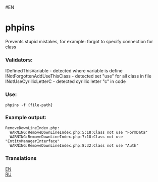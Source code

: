 #EN
# phpins
Prevents stupid mistakes, for example: forgot to specify connection for class

### Validators:  
IDefinedThisVariable - detected where variable is define  
INotForgottenAddUseThisClass - detected set "use" for all class in file  
INotUseCyrillicLetterC - detected cyrillic letter "c" in code  


### Use:
```
phpins -f {file-path}
```

### Example output:
```
RemoveDownLineIndex.php:
  WARNING:RemoveDownLineIndex.php:5:18:Class not use "FormData"
  WARNING:RemoveDownLineIndex.php:7:18:Class not use "EntityManagerInterface"
  WARNING:RemoveDownLineIndex.php:8:32:Class not use "Auth"
```

### Translations
[EN](https://github.com/ta-tikoma/phpins/blob/master/README.md)  
[RU](https://github.com/ta-tikoma/phpins/blob/master/README-RU.md)